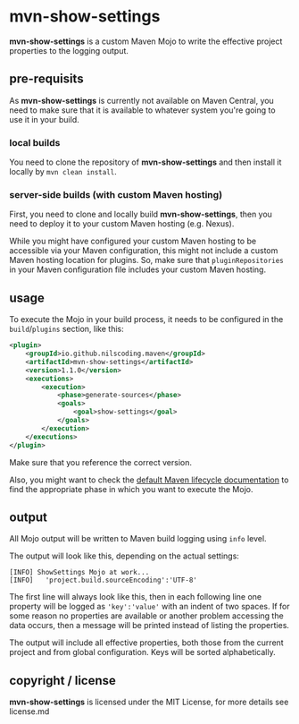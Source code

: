 # mvn-show-settings

**mvn-show-settings** is a custom Maven Mojo to write the effective project properties to the logging output.

## pre-requisits
As **mvn-show-settings** is currently not available on Maven Central, you need to make sure that it is available to whatever system you're going to use it in your build.

### local builds
You need to clone the repository of **mvn-show-settings** and then install it locally by `mvn clean install`.

### server-side builds (with custom Maven hosting)
First, you need to clone and locally build **mvn-show-settings**, then you need to deploy it to your custom Maven hosting (e.g. Nexus).

While you might have configured your custom Maven hosting to be accessible via your Maven configuration, this might not include a custom Maven hosting location for plugins. So, make sure that `pluginRepositories` in your Maven configuration file includes your custom Maven hosting.

## usage

To execute the Mojo in your build process, it needs to be configured in the `build`/`plugins` section, like this:
```xml
<plugin>
    <groupId>io.github.nilscoding.maven</groupId>
    <artifactId>mvn-show-settings</artifactId>
    <version>1.1.0</version>
    <executions>
        <execution>
            <phase>generate-sources</phase>
            <goals>
                <goal>show-settings</goal>
            </goals>
        </execution>
    </executions>
</plugin>
```

Make sure that you reference the correct version.

Also, you might want to check the [default Maven lifecycle documentation](https://maven.apache.org/guides/introduction/introduction-to-the-lifecycle.html#default-lifecycle) to find the appropriate phase in which you want to execute the Mojo.

## output

All Mojo output will be written to Maven build logging using `info` level.

The output will look like this, depending on the actual settings:
```
[INFO] ShowSettings Mojo at work...
[INFO]   'project.build.sourceEncoding':'UTF-8'
```

The first line will always look like this, then in each following line one property will be logged as `'key':'value'` with an indent of two spaces.
If for some reason no properties are available or another problem accessing the data occurs, then a message will be printed instead of listing the properties.

The output will include all effective properties, both those from the current project and from global configuration. Keys will be sorted alphabetically.

## copyright / license

**mvn-show-settings** is licensed under the MIT License, for more details see license.md
